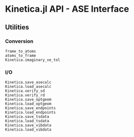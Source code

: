 # Kinetica.jl API - ASE Interface

## Utilities

### Conversion

```@docs
frame_to_atoms
atoms_to_frame
Kinetica.imaginary_ve_tol
```

### I/O

```@docs
Kinetica.save_asecalc
Kinetica.load_asecalc
Kinetica.verify_sd
Kinetica.verify_rd
Kinetica.save_optgeom
Kinetica.load_optgeom
Kinetica.save_endpoints
Kinetica.load_endpoints
Kinetica.save_tsdata
Kinetica.load_tsdata
Kinetica.save_vibdata
Kinetica.load_vibdata
```